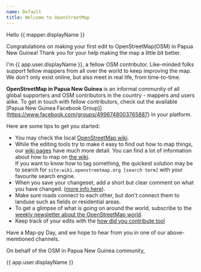 ```yaml
---
name: Default
title: Welcome to OpenStreetMap
---
```

Hello {{ mapper.displayName }}

Congratulations on making your first edit to OpenStreetMap(OSM) in Papua New Guinea! Thank you for your help making the map a little bit better.

I'm {{ app.user.displayName }}, a fellow OSM contributor. Like-minded folks support fellow mappers from all over the world to keep improving the map. We don't only exist online, but also meet in real life, from time-to-time.

**OpenStreetMap in Papua New Guinea** is an informal community of all global supporters and OSM contributors in the country - mappers and users alike. To get in touch with fellow contributors, check out the available [Papua New Guinea Facebook Group]](https://www.facebook.com/groups/4996748003765887) in your platform.

Here are some tips to get you started:

- You may check the local [OpenStreetMap wiki](https://wiki.openstreetmap.org/wiki/Papua_New_Guinea).
- While the editing tools try to make it easy to find out how to map things, our [wiki pages](https://wiki.openstreetmap.org/wiki/) have much more detail. You can find a lot of information about how to map on [the wiki](https://wiki.openstreetmap.org/wiki/).  
If you want to know how to tag something, the quickest solution may be to search for `site:wiki.openstreetmap.org [search term]` with your favourite search engine.
- When you save your changeset, add a short but clear comment on what you have changed. ([more info here](https://wiki.openstreetmap.org/wiki/Good_changeset_comments)).
- Make sure roads connect to each other, but don't connect them to landuse such as fields or residential areas.
- To get a glimpse of what is going on around the world, subscribe to the [weekly newsletter about the OpenStreetMap world](https://weeklyosm.eu/).
- Keep track of your edits with the [how did you contribute tool](https://hdyc.neis-one.org/)

Have a Map-py Day, and we hope to hear from you in one of our above-memtioned channels.

On behalf of the OSM in Papua New Guinea community,

{{ app.user.displayName }}
